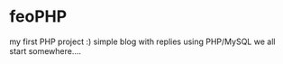 # feoPHP
my first PHP project :)
simple blog with replies using PHP/MySQL
we all start somewhere....
